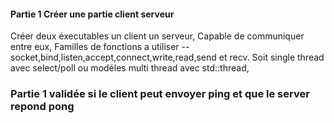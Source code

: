 #### Partie 1 Créer une partie client serveur

Créer deux éxecutables un client un serveur,
Capable de communiquer entre eux,
Familles de fonctions a utiliser --socket,bind,listen,accept,connect,write,read,send et recv.
Soit single thread avec select/poll ou modéles multi thread avec std::thread,

### Partie 1 validée si le client peut envoyer ping et que le server repond pong
